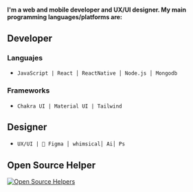 #### I'm a web and mobile developer and UX/UI designer. My main programming languages/platforms are:

## Developer

### Languajes

- `JavaScript | React │ ReactNative │ Node.js │ Mongodb`

### Frameworks

- `Chakra UI | Material UI | Tailwind`



## Designer

- `UX/UI | 🚀 Figma │ whimsical│ Ai│ Ps`


## Open Source Helper

[![Open Source Helpers](https://www.codetriage.com/facebook/react-native/badges/users.svg)](https://www.codetriage.com/facebook/react-native)






